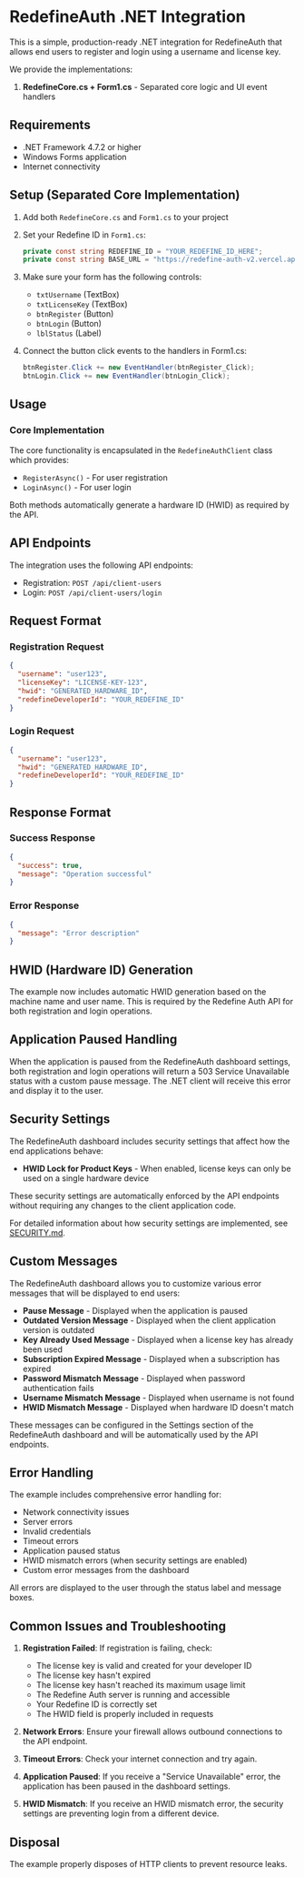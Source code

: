 # RedefineAuth .NET Integration

This is a simple, production-ready .NET integration for RedefineAuth that allows end users to register and login using a username and license key.

We provide the implementations:

1. **RedefineCore.cs + Form1.cs** - Separated core logic and UI event handlers

## Requirements

- .NET Framework 4.7.2 or higher
- Windows Forms application
- Internet connectivity

## Setup (Separated Core Implementation)

1. Add both `RedefineCore.cs` and `Form1.cs` to your project
2. Set your Redefine ID in `Form1.cs`:
   ```csharp
   private const string REDEFINE_ID = "YOUR_REDEFINE_ID_HERE";
   private const string BASE_URL = "https://redefine-auth-v2.vercel.app/"; // DO NOT CHANGE IT
   ```
3. Make sure your form has the following controls:
   - `txtUsername` (TextBox)
   - `txtLicenseKey` (TextBox)
   - `btnRegister` (Button)
   - `btnLogin` (Button)
   - `lblStatus` (Label)

4. Connect the button click events to the handlers in Form1.cs:
   ```csharp
   btnRegister.Click += new EventHandler(btnRegister_Click);
   btnLogin.Click += new EventHandler(btnLogin_Click);
   ```

## Usage

### Core Implementation

The core functionality is encapsulated in the `RedefineAuthClient` class which provides:

- `RegisterAsync()` - For user registration
- `LoginAsync()` - For user login

Both methods automatically generate a hardware ID (HWID) as required by the API.

## API Endpoints

The integration uses the following API endpoints:

- Registration: `POST /api/client-users`
- Login: `POST /api/client-users/login`

## Request Format

### Registration Request
```json
{
  "username": "user123",
  "licenseKey": "LICENSE-KEY-123",
  "hwid": "GENERATED_HARDWARE_ID",
  "redefineDeveloperId": "YOUR_REDEFINE_ID"
}
```

### Login Request
```json
{
  "username": "user123",
  "hwid": "GENERATED_HARDWARE_ID",
  "redefineDeveloperId": "YOUR_REDEFINE_ID"
}
```

## Response Format

### Success Response
```json
{
  "success": true,
  "message": "Operation successful"
}
```

### Error Response
```json
{
  "message": "Error description"
}
```

## HWID (Hardware ID) Generation

The example now includes automatic HWID generation based on the machine name and user name. This is required by the Redefine Auth API for both registration and login operations.

## Application Paused Handling

When the application is paused from the RedefineAuth dashboard settings, both registration and login operations will return a 503 Service Unavailable status with a custom pause message. The .NET client will receive this error and display it to the user.

## Security Settings

The RedefineAuth dashboard includes security settings that affect how the end applications behave:

- **HWID Lock for Product Keys** - When enabled, license keys can only be used on a single hardware device

These security settings are automatically enforced by the API endpoints without requiring any changes to the client application code.

For detailed information about how security settings are implemented, see [SECURITY.md](file:///c:/Users/MY-COMPUTER/Downloads/Redefine/redefine-auth-main/src/integrations/dotnet/SECURITY.md).

## Custom Messages

The RedefineAuth dashboard allows you to customize various error messages that will be displayed to end users:

- **Pause Message** - Displayed when the application is paused
- **Outdated Version Message** - Displayed when the client application version is outdated
- **Key Already Used Message** - Displayed when a license key has already been used
- **Subscription Expired Message** - Displayed when a subscription has expired
- **Password Mismatch Message** - Displayed when password authentication fails
- **Username Mismatch Message** - Displayed when username is not found
- **HWID Mismatch Message** - Displayed when hardware ID doesn't match

These messages can be configured in the Settings section of the RedefineAuth dashboard and will be automatically used by the API endpoints.

## Error Handling

The example includes comprehensive error handling for:
- Network connectivity issues
- Server errors
- Invalid credentials
- Timeout errors
- Application paused status
- HWID mismatch errors (when security settings are enabled)
- Custom error messages from the dashboard

All errors are displayed to the user through the status label and message boxes.

## Common Issues and Troubleshooting

1. **Registration Failed**: If registration is failing, check:
   - The license key is valid and created for your developer ID
   - The license key hasn't expired
   - The license key hasn't reached its maximum usage limit
   - The Redefine Auth server is running and accessible
   - Your Redefine ID is correctly set
   - The HWID field is properly included in requests

2. **Network Errors**: Ensure your firewall allows outbound connections to the API endpoint.

3. **Timeout Errors**: Check your internet connection and try again.

4. **Application Paused**: If you receive a "Service Unavailable" error, the application has been paused in the dashboard settings.

5. **HWID Mismatch**: If you receive an HWID mismatch error, the security settings are preventing login from a different device.

## Disposal

The example properly disposes of HTTP clients to prevent resource leaks.
